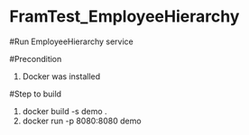 # FramTest_EmployeeHierarchy

#Run EmployeeHierarchy service

#Precondition
1. Docker was installed

#Step to build 
1. docker build -s demo .
2. docker run -p 8080:8080 demo
